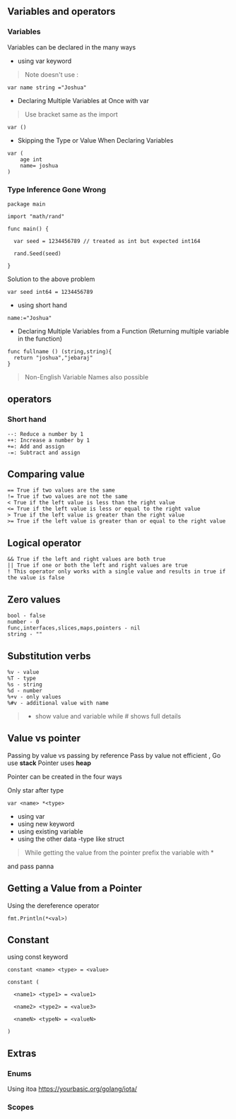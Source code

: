 ## Variables and operators

### Variables 

Variables can be declared in the many ways

- using var keyword

> Note doesn't use : 

```
var name string ="Joshua"
```

- Declaring Multiple Variables at Once with var

> Use bracket same as the import
```
var ()
```

- Skipping the Type or Value When Declaring Variables

```
var (
    age int 
    name= joshua
)
```

### Type Inference Gone Wrong

```
package main

import "math/rand"

func main() {

  var seed = 1234456789 // treated as int but expected int164

  rand.Seed(seed)

}
```

Solution to the above problem

```
var seed int64 = 1234456789
```

- using short hand

```
name:="Joshua"
```

- Declaring Multiple Variables from a Function (Returning multiple variable in the function)

```
func fullname () (string,string){
  return "joshua","jebaraj"
}
```

> Non-English Variable Names also possible

## operators

### Short hand

```
--: Reduce a number by 1
++: Increase a number by 1
+=: Add and assign
-=: Subtract and assign
```

## Comparing value

```
== True if two values are the same
!= True if two values are not the same
< True if the left value is less than the right value
<= True if the left value is less or equal to the right value
> True if the left value is greater than the right value
>= True if the left value is greater than or equal to the right value
```

## Logical operator
```
&& True if the left and right values are both true
|| True if one or both the left and right values are true
! This operator only works with a single value and results in true if the value is false
```

## Zero values

```
bool - false
number - 0
func,interfaces,slices,maps,pointers - nil
string - ""
```

## Substitution verbs
```
%v - value
%T - type
%s - string
%d - number
%+v - only values 
%#v - additional value with name 
```

> + show value and variable while # shows full details
## Value vs pointer
Passing by value vs passing by reference
Pass by value not efficient , Go use **stack** Pointer uses **heap**

Pointer can be created in the four ways

Only star after type
```
var <name> *<type>
```
- using var
- using new keyword
- using existing variable
- using the  other data -type like struct

> While getting the value from the pointer prefix the variable with *

and pass panna 

## Getting a Value from a Pointer

Using the  dereference operator
```
fmt.Println(*<val>)
```
## Constant

using const keyword

```
constant <name> <type> = <value>

constant (

  <name1> <type1> = <value1>

  <name2> <type2> = <value3>

  <nameN> <typeN> = <valueN>

)
```

## Extras

### Enums
Using itoa
https://yourbasic.org/golang/iota/
### Scopes